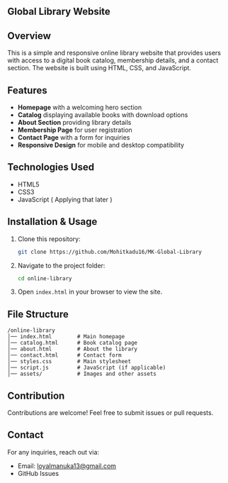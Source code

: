 ## Global Library Website

## Overview
This is a simple and responsive online library website that provides users with access to a digital book catalog, membership details, and a contact section. The website is built using HTML, CSS, and JavaScript.

## Features
- **Homepage** with a welcoming hero section
- **Catalog** displaying available books with download options
- **About Section** providing library details
- **Membership Page** for user registration
- **Contact Page** with a form for inquiries
- **Responsive Design** for mobile and desktop compatibility

## Technologies Used
- HTML5
- CSS3
- JavaScript ( Applying that later )

## Installation & Usage
1. Clone this repository:
   ```bash
   git clone https://github.com/Mohitkadu16/MK-Global-Library
   ```
2. Navigate to the project folder:
   ```bash
   cd online-library
   ```
3. Open `index.html` in your browser to view the site.

## File Structure
```
/online-library
│── index.html        # Main homepage
│── catalog.html      # Book catalog page
│── about.html        # About the library
│── contact.html      # Contact form
│── styles.css        # Main stylesheet
│── script.js         # JavaScript (if applicable)
│── assets/           # Images and other assets
```

## Contribution
Contributions are welcome! Feel free to submit issues or pull requests.

## Contact
For any inquiries, reach out via:
- Email: loyalmanuka13@gmail.com
- GitHub Issues

